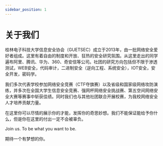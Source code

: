```yaml
---
sidebar_position: 1
---
```


# 关于我们

桂林电子科技大学信息安全协会（GUETSEC）成立于2013年，由一批网络安全爱好者组成。这里有着自由的制度和开放、狂热的安全研究氛围。从这里走出的同学遍布阿里、腾讯、华为、360、奇安信等公司。社团的研究方向包括但不限于渗透测试，WEB安全，代码审计，二进制安全（逆向工程、系统安全），IOT安全，安全开发，密码学。

我们多次代表学校参加网络安全竞赛（CTF夺旗赛）以及省级和国家级网络攻防演练，并多次在全国大学生信息安全竞赛、强网杯网络安全挑战赛、第五空间网络安全大赛等赛事中斩获佳绩。同时我们也与其他社团联合开展校赛，为我校网络安全人才培养贡献力量。

在这里你可以尽情的展示你的才能，发挥你的奇思妙想。我们不能保证能给予你什么，但是你在这里的付出一定不会被辜负。

Join us. To be what you want to be.

期待一个有梦想的你。